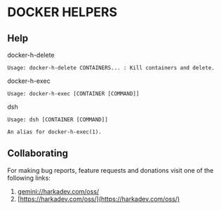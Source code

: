 # DOCKER HELPERS

## Help

docker-h-delete

    Usage: docker-h-delete CONTAINERS... : Kill containers and delete.

docker-h-exec

    Usage: docker-h-exec [CONTAINER [COMMAND]]

dsh

    Usage: dsh [CONTAINER [COMMAND]]
    
    An alias for docker-h-exec(1).

## Collaborating

For making bug reports, feature requests and donations visit
one of the following links:

1. [gemini://harkadev.com/oss/](gemini://harkadev.com/oss/)
2. [https://harkadev.com/oss/](https://harkadev.com/oss/)
